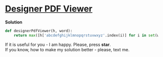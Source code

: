 # [Designer PDF Viewer](https://www.hackerrank.com/challenges/designer-pdf-viewer/problem)

**Solution**
<br>
```python
def designerPdfViewer(h, word):
    return max([h['abcdefghijklmnopqrstuvwxyz'.index(i)] for i in set(word)]) * len(word)
```

If it is useful for you - I am happy. Please, press **star**.
<br>
If you know, how to make my solution better - please, text me.
